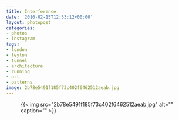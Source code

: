 ```yaml
---
title: Interference
date: '2016-02-15T12:53:12+00:00'
layout: photopost
categories:
- photos
- instagram
tags:
- london
- leyton
- tunnel
- architecture
- running
- art
- patterns
image: 2b78e5491f185f73c402f6462512aeab.jpg
---
```


<figure class="photo photo--square">
  {{< img src="2b78e5491f185f73c402f6462512aeab.jpg" alt="" caption="" >}}

</figure>





